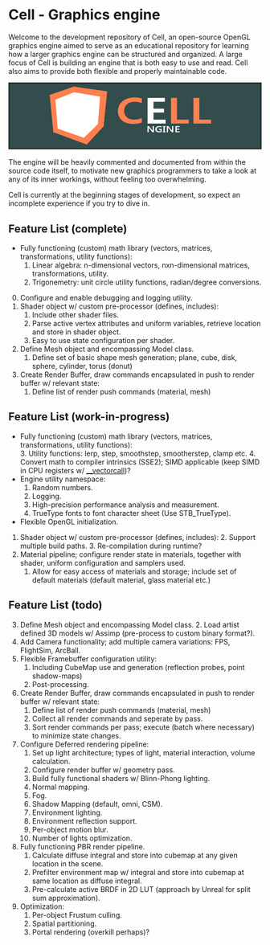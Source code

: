 Cell - Graphics engine
======
Welcome to the development repository of Cell, an open-source OpenGL graphics engine aimed to serve as an educational repository 
for learning how a larger graphics engine can be structured and organized. A large focus of Cell is building an engine that is both easy 
to use and read. Cell also aims to provide both flexible and properly maintainable code.

![Logo of Cell Graphics Engine](logo.png "Cell Graphics Engine Logo")

The engine will be heavily commented and documented from within the source code itself, to motivate new graphics programmers
to take a look at any of its inner workings, without feeling too overwhelming. 

Cell is currently at the beginning stages of development, so expect an incomplete experience if you try to dive in.

Feature List (complete)
------
* Fully functioning (custom) math library (vectors, matrices, transformations, utility functions):
	1. Linear algebra: n-dimensional vectors, nxn-dimensional matrices, transformations, utility. 
	2. Trigonemetry: unit circle utility functions, radian/degree conversions.

0. Configure and enable debugging and logging utility.
1. Shader object w/ custom pre-processor (defines, includes):
	1. Include other shader files.
	4. Parse active vertex attributes and uniform variables, retrieve location and store in shader object.
	5. Easy to use state configuration per shader.
3. Define Mesh object and encompassing Model class.
	1. Define set of basic shape mesh generation; plane, cube, disk, sphere, cylinder, torus (donut)
6. Create Render Buffer, draw commands encapsulated in push to render buffer w/ relevant state:
	1. Define list of render push commands (material, mesh)
	
Feature List (work-in-progress)
------
* Fully functioning (custom) math library (vectors, matrices, transformations, utility functions):	
	3. Utility functions: lerp, step, smoothstep, smootherstep, clamp etc.
	4. Convert math to compiler intrinsics (SSE2); SIMD applicable (keep SIMD in CPU registers w/ [__vectorcall](http://www.codersnotes.com/notes/maths-lib-2016/))?
* Engine utility namespace:
	1. Random numbers.
	2. Logging.
	3. High-precision performance analysis and measurement.
	4. TrueType fonts to font character sheet (Use STB_TrueType).
* Flexible OpenGL initialization.
	
1. Shader object w/ custom pre-processor (defines, includes):
	2. Support multiple build paths.
	3. Re-compilation during runtime?	
2. Material pipeline; configure render state in materials, together with shader, uniform configuration and samplers used.
	1. Allow for easy access of materials and storage; include set of default materials (default material, glass material etc.)

Feature List (todo)
------
3. Define Mesh object and encompassing Model class.
	2. Load artist defined 3D models w/ Assimp (pre-process to custom binary format?).
4. Add Camera functionality; add multiple camera variations: FPS, FlightSim, ArcBall.
5. Flexible Framebuffer configuration utility:
	1. Including CubeMap use and generation (reflection probes, point shadow-maps)
	2. Post-processing.
6. Create Render Buffer, draw commands encapsulated in push to render buffer w/ relevant state:
	1. Define list of render push commands (material, mesh)
	2. Collect all render commands and seperate by pass.
	3. Sort render commands per pass; execute (batch where necessary) to minimize state changes.
7. Configure Deferred rendering pipeline:
	1. Set up light architecture; types of light, material interaction, volume calculation.
	2. Configure render buffer w/ geometry pass.
	3. Build fully functional shaders w/ Blinn-Phong lighting.
	4. Normal mapping.
	5. Fog.
	6. Shadow Mapping (default, omni, CSM).
	7. Environment lighting.
	8. Environment reflection support.
	9. Per-object motion blur.
	10. Number of lights optimization.
8. Fully functioning PBR render pipeline.
	1. Calculate diffuse integral and store into cubemap at any given location in the scene.
	2. Prefilter environment map w/ integral and store into cubemap at same location as diffuse integral.
	3. Pre-calculate active BRDF in 2D LUT (approach by Unreal for split sum approximation).
9. Optimization:
	1. Per-object Frustum culling.
	2. Spatial partitioning.
	3. Portal rendering (overkill perhaps)?
	
